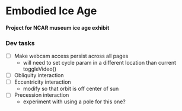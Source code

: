# Embodied Ice Age

#### Project for NCAR museum ice age exhibit

### Dev tasks
- [ ] Make webcam access persist across all pages
    * will need to set cycle param in a different location than current toggleVideo()
- [ ] Obliquity interaction
- [ ] Eccentricity interaction
    * modify so that orbit is off center of sun
- [ ] Precession interaction
    * experiment with using a pole for this one?